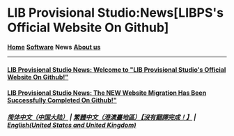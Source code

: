 # LIB Provisional Studio:News[LIBPS's Official Website On Github]
 
**[Home](index)** **[Software](Software)** **News** **[About us](About_us)** 

------------

#### [LIB Provisional Studio News: Welcome to "LIB Provisional Studio's Official Website On Github!"](news/welcome) 
#### [LIB Provisional Studio News: The NEW Website Migration Has Been Successfully Completed On Github!"](news/move_welcome) 

##### [简体中文（中国大陆）](https://libps.github.io/News) | [繁體中文（港澳臺地區）【沒有翻譯完成！】](https://libps.github.io/tc/News) | **[English(United States and United Kingdom)](https://libps.github.io/en/News)**
